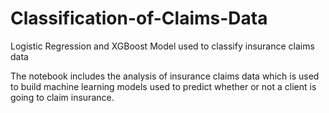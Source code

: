 # Classification-of-Claims-Data
Logistic Regression and XGBoost Model used to classify insurance claims data

The notebook includes the analysis of insurance claims data which is used to build machine learning models used to predict whether or not 
a client is going to claim insurance. 
